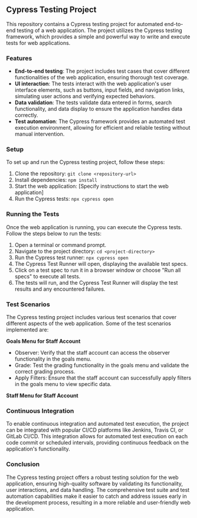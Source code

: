 ## Cypress Testing Project

This repository contains a Cypress testing project for automated end-to-end testing of a web application. The project utilizes the Cypress testing framework, which provides a simple and powerful way to write and execute tests for web applications.

### Features

- **End-to-end testing**: The project includes test cases that cover different functionalities of the web application, ensuring thorough test coverage.
- **UI interaction**: The tests interact with the web application's user interface elements, such as buttons, input fields, and navigation links, simulating user actions and verifying expected behaviors.
- **Data validation**: The tests validate data entered in forms, search functionality, and data display to ensure the application handles data correctly.
- **Test automation**: The Cypress framework provides an automated test execution environment, allowing for efficient and reliable testing without manual intervention.

### Setup

To set up and run the Cypress testing project, follow these steps:

1. Clone the repository: `git clone <repository-url>`
2. Install dependencies: `npm install`
3. Start the web application: [Specify instructions to start the web application]
4. Run the Cypress tests: `npx cypress open`

### Running the Tests

Once the web application is running, you can execute the Cypress tests. Follow the steps below to run the tests:

1. Open a terminal or command prompt.
2. Navigate to the project directory: `cd <project-directory>`
3. Run the Cypress test runner: `npx cypress open`
4. The Cypress Test Runner will open, displaying the available test specs.
5. Click on a test spec to run it in a browser window or choose "Run all specs" to execute all tests.
6. The tests will run, and the Cypress Test Runner will display the test results and any encountered failures.

### Test Scenarios

The Cypress testing project includes various test scenarios that cover different aspects of the web application. Some of the test scenarios implemented are:

**Goals Menu for Staff Account**
- Observer: Verify that the staff account can access the observer functionality in the goals menu.
- Grade: Test the grading functionality in the goals menu and validate the correct grading process.
- Apply Filters: Ensure that the staff account can successfully apply filters in the goals menu to view specific data.

**Staff Menu for Staff Account**

### Continuous Integration

To enable continuous integration and automated test execution, the project can be integrated with popular CI/CD platforms like Jenkins, Travis CI, or GitLab CI/CD. This integration allows for automated test execution on each code commit or scheduled intervals, providing continuous feedback on the application's functionality.

### Conclusion

The Cypress testing project offers a robust testing solution for the web application, ensuring high-quality software by validating its functionality, user interactions, and data handling. The comprehensive test suite and test automation capabilities make it easier to catch and address issues early in the development process, resulting in a more reliable and user-friendly web application.

